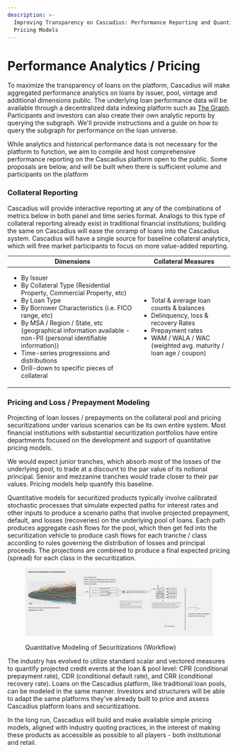 ```yaml
---
description: >-
  Improving Transparency on Cascadius: Performance Reporting and Quantitative
  Pricing Models
---
```


# Performance Analytics / Pricing

To maximize the transparency of loans on the platform, Cascadius will make aggregated performance analytics on loans by issuer, pool, vintage and additional dimensions public.  The underlying loan performance data will be available through a decentralized data indexing platform such as [The Graph](https://thegraph.com/en/).  Participants and investors can also create their own analytic reports by querying the subgraph.  We'll provide instructions and a guide on how to query the subgraph for performance on the loan universe.

While analytics and historical performance data is not necessary for the platform to function, we aim to compile and host comprehensive performance reporting on the Cascadius platform open to the public.  Some proposals are below, and will be built when there is sufficient volume and participants on the platform

### Collateral Reporting

Cascadius will provide interactive reporting at any of the combinations of metrics below in both panel and time series format.  Analogs to this type of collateral reporting already exist in traditional financial institutions; building the same on Cascadius will ease the onramp of loans into the Cascadius system.  Cascadius will have a single source for baseline collateral analytics, which will free market participants to focus on more value-added reporting.

| Dimensions                                                                                                                                                                                                                                                                                                                                                                                                              | Collateral Measures                                                                                                                                                                                               |
| ----------------------------------------------------------------------------------------------------------------------------------------------------------------------------------------------------------------------------------------------------------------------------------------------------------------------------------------------------------------------------------------------------------------------- | ----------------------------------------------------------------------------------------------------------------------------------------------------------------------------------------------------------------- |
| <ul><li>By Issuer</li><li>By Collateral Type (Residential Property, Commercial Property, etc) </li><li>By Loan Type</li><li>By Borrower Characteristics (i.e. FICO range, etc)</li><li>By MSA / Region / State, etc (geographical information available - non-PII (personal identifiable information))</li><li>Time-series progressions and distributions</li><li>Drill-down to specific pieces of collateral</li></ul> | <ul><li>Total &#x26; average loan counts &#x26; balances</li><li>Delinquency, loss &#x26; recovery Rates</li><li>Prepayment rates</li><li>WAM / WALA / WAC (weighted avg. maturity / loan age / coupon)</li></ul> |

### Pricing and Loss / Prepayment Modeling

Projecting of loan losses / prepayments on the collateral pool and pricing securitizations under various scenarios can be its own entire system.  Most financial institutions with substantial securitization portfolios have entire departments focused on the development and support of quantitative pricing models.

We would expect junior tranches, which absorb most of the losses of the underlying pool, to trade at a discount to the par value of its notional principal.  Senior and mezzanine tranches would trade closer to their par values.  Pricing models help quantify this baseline.

Quantitative models for securitized products typically involve calibrated stochastic processes that simulate expected paths for interest rates and other inputs to produce a scenario paths that involve projected prepayment, default, and losses (recoveries) on the underlying pool of loans.  Each path produces aggregate cash flows for the pool, which then get fed into the securitization vehicle to produce cash flows for each tranche / class according to rules governing the distribution of losses and principal proceeds.  The projections are combined to produce a final expected pricing (spread) for each class in the securitization.

<figure><img src="../.gitbook/assets/Screen Shot 2022-12-30 at 11.59.28 AM.png" alt=""><figcaption><p>Quantitative Modeling of Securitizations (Workflow)</p></figcaption></figure>

The industry has evolved to utilize standard scalar and vectored measures to quantify projected credit events at the loan & pool level:  CPR (conditional prepayment rate), CDR (conditional default rate), and CRR (conditional recovery rate).  Loans on the Cascadius platform, like traditional loan pools, can be modeled in the same manner.  Investors and structurers will be able to adapt the same platforms they've already built to price and assess Cascadius platform loans and securitizations.

In the long run, Cascadius will build and make available simple pricing models, aligned with industry quoting practices, in the interest of making these products as accessible as possible to all players - both institutional and retail. &#x20;
